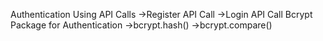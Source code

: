 Authentication Using API Calls 
   ->Register API Call
   ->Login API Call
Bcrypt Package for Authentication
   ->bcrypt.hash()
   ->bcrypt.compare()
 
